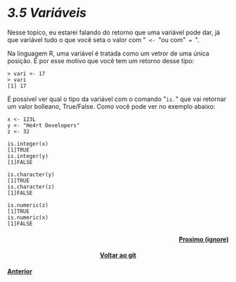<h1><b><i>3.5 Variáveis</i></b></h1>

<p>Nesse topíco, eu estarei falando do retorno que uma variável pode dar, já que variável tudo o que você seta o valor com "<code> <- </code>"ou com"<code> = </code>".</p>

<p>Na linguagem R, uma variável é tratada como um vetror de uma única posição. É por esse motivo que você tem um retorno desse tipo:</p>


    > vari <- 17
    > vari
    [1] 17

<p>É possivel ver qual o tipo da variável com o comando "<code>is.</code>" que vai retornar um valor bolleano, True/False. Como você pode ver no exemplo abaixo:</p>

    x <- 123L
    y <- "He4rt Developers"
    z <- 32

    is.integer(x)
    [1]TRUE
    is.integer(y)
    [1]FALSE

    is.character(y)
    [1]TRUE
    is.character(z)
    [1]FALSE

    is.numeric(z)
    [1]TRUE
    is.numeric(x)
    [1]FALSE

<h4 align="Right"><a href="">Proximo (ignore) </a></h4>
<h4 align="Center"><a href="https://github.com/SaLandini/r4noobs">Voltar ao git</a></h4>
<h4><a href="https://github.com/SaLandini/r4noobs/blob/master/r/NA.md">Anterior</a></h4>